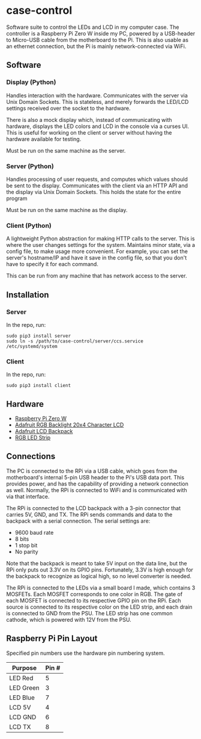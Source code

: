 # case-control
Software suite to control the LEDs and LCD in my computer case.
The controller is a Raspberry Pi Zero W inside my PC, powered by a USB-header to Micro-USB cable
from the motherboard to the Pi. This is also usable as an ethernet connection, but the Pi is mainly
network-connected via WiFi.


## Software
### Display (Python)
Handles interaction with the hardware. Communicates with the server via Unix Domain Sockets. This
is stateless, and merely forwards the LED/LCD settings received over the socket to the hardware.

There is also a mock display which, instead of communicating with hardware, displays the LED colors and
LCD in the console via a curses UI. This is useful for working on the client or server without
having the hardware available for testing.

Must be run on the same machine as the server.

### Server (Python)
Handles processing of user requests, and computes which values should be sent to the display.
Communicates with the client via an HTTP API and the display via Unix Domain Sockets. This holds the
state for the entire program

Must be run on the same machine as the display.

### Client (Python)
A lightweight Python abstraction for making HTTP calls to the server. This is where the user changes
settings for the system. Maintains minor state, via a config file, to make usage more convenient.
For example, you can set the server's hostname/IP and have it save in the config file, so that you
don't have to specify it for each command.

This can be run from any machine that has network access to the server.


## Installation
### Server
In the repo, run:
```
sudo pip3 install server
sudo ln -s /path/to/case-control/server/ccs.service /etc/systemd/system
```

### Client
In the repo, run:
```
sudo pip3 install client
```


## Hardware
* [Raspberry Pi Zero W](https://www.raspberrypi.org/products/pi-zero/)
* [Adafruit RGB Backlight 20x4 Character LCD](https://www.adafruit.com/product/498)
* [Adafruit LCD Backpack](https://www.adafruit.com/product/781)
* [RGB LED Strip](https://www.adafruit.com/product/346)


## Connections
The PC is connected to the RPi via a USB cable, which goes from the motherboard's internal
5-pin USB header to the Pi's USB data port. This provides power, and has the capability of
providing a network connection as well. Normally, the RPi is connected to WiFi and is communicated
with via that interface.

The RPi is connected to the LCD backpack with a 3-pin connector that carries 5V, GND, and TX.
The RPi sends commands and data to the backpack with a serial connection. The serial settings are:
* 9600 baud rate
* 8 bits
* 1 stop bit
* No parity

Note that the backpack is meant to take 5V input on the data line, but the RPi only puts out 3.3V
on its GPIO pins. Fortunately, 3.3V is high enough for the backpack to recognize as logical high,
so no level converter is needed.

The RPi is connected to the LEDs via a small board I made, which contains 3 MOSFETs. Each MOSFET
corresponds to one color in RGB. The gate of each MOSFET is connected to its respective GPIO pin
on the RPi. Each source is connected to its respective color on the LED strip, and each drain is
connected to GND from the PSU. The LED strip has one common cathode, which is powered with 12V from
the PSU.


## Raspberry Pi Pin Layout
Specified pin numbers use the hardware pin numbering system.

Purpose|Pin #
---|---
LED Red|5
LED Green|3
LED Blue|7
LCD 5V|4
LCD GND|6
LCD TX|8
